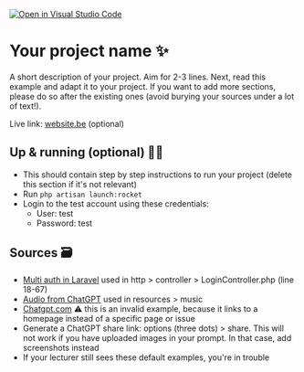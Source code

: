 [![Open in Visual Studio Code](https://classroom.github.com/assets/open-in-vscode-2e0aaae1b6195c2367325f4f02e2d04e9abb55f0b24a779b69b11b9e10269abc.svg)](https://classroom.github.com/online_ide?assignment_repo_id=19503429&assignment_repo_type=AssignmentRepo)
# Your project name ✨
A short description of your project. Aim for 2-3 lines.
Next, read this example and adapt it to your project.
If you want to add more sections, please do so after the existing ones (avoid burying your sources under a lot of text!).

Live link: [website.be](website.be) (optional)

## Up & running (optional) 🏃‍➡️
- This should contain step by step instructions to run your project (delete this section if it's not relevant)
- Run `php artisan launch:rocket`
- Login to the test account using these credentials:
    - User: test
    - Password: test

## Sources 🗃️
- [Multi auth in Laravel](https://stackoverflow.com/questions/50514738/multi-auth-use-one-page-login-laravel) used in http > controller > LoginController.php (line 18-67)
- [Audio from ChatGPT](https://chatgpt.com/share/0ce262ad-0ca5-4d1d-a454-469ec446c374) used in resources > music
- [Chatgpt.com](https://chatgpt.com) ⚠️ this is an invalid example, because it links to a homepage instead of a specific page or issue
- Generate a ChatGPT share link: options (three dots) > share. This will not work if you have uploaded images in your prompt. In that case, add screenshots instead
- If your lecturer still sees these default examples, you're in trouble
